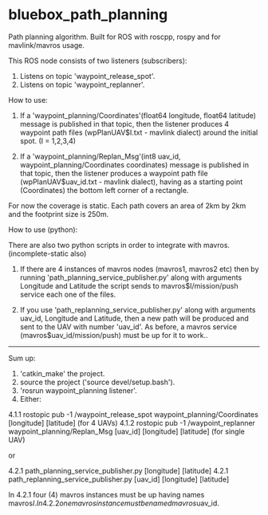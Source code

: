 # bluebox_path_planning
Path planning algorithm. Built for ROS with roscpp, rospy and for mavlink/mavros usage.

This ROS node consists of two listeners (subscribers):
1) Listens on topic 'waypoint_release_spot'.
2) Listens on topic 'waypoint_replanner'.

How to use:
1) If a 'waypoint_planning/Coordinates'(float64 longitude, float64 latitude) message is published in that topic,
then the listener produces 4 waypoint path files (wpPlanUAV$I.txt - mavlink dialect) around the initial spot. 
(I = 1,2,3,4)

2) If a 'waypoint_planning/Replan_Msg'(int8 uav_id, waypoint_planning/Coordinates coordinates) message is published in that topic,
then the listener produces a waypoint path file (wpPlanUAV$uav_id.txt - mavlink dialect), having as a starting point (Coordinates)
the bottom left corner of a rectangle.

For now the coverage is static. Each path covers an area of 2km by 2km and the footprint size is 250m.

How to use (python):

There are also two python scripts in order to integrate with mavros. (incomplete-static also)

1) If there are 4 instances of mavros nodes (mavros1, mavros2 etc)
then by running 'path_planning_service_publisher.py' along with arguments Longitude and Latitude
the script sends to mavros$I/mission/push service each one of the files.

2) If you use 'path_replanning_service_publisher.py' along with arguments uav_id, Longitude and Latitude,
then a new path will be produced and sent to the UAV with number 'uav_id'.
As before, a mavros service (mavros$uav_id/mission/push) must be up for it to work..

-------
Sum up:

1. 'catkin_make' the project.
2. source the project ('source devel/setup.bash').
3. 'rosrun waypoint_planning listener'.
4. Either:
 
  4.1.1 rostopic pub -1 /waypoint_release_spot waypoint_planning/Coordinates [longitude] [latitude] (for 4 UAVs)
  4.1.2 rostopic pub -1 /waypoint_replanner waypoint_planning/Replan_Msg [uav_id] [longitude] [latitude] (for single UAV)
 
 or

  4.2.1 path_planning_service_publisher.py [longitude] [latitude]
  4.2.1 path_replanning_service_publisher.py [uav_id] [longitude] [latitude]

In 4.2.1 four (4) mavros instances must be up having names mavros$I.
In 4.2.2 one mavros instance must be named mavros$uav_id.

